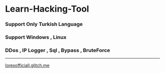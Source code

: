 <h1>Learn-Hacking-Tool</h1>
<h3>Support Only Turkish Language</h3>
<h3>Support Windows , Linux</h3>
<h3>DDos , IP Logger , Sql , Bypass , BruteForce</h3>
<hr>
<a href="https://lorexofficiall.glitch.me">lorexofficiall.glitch.me</a>

